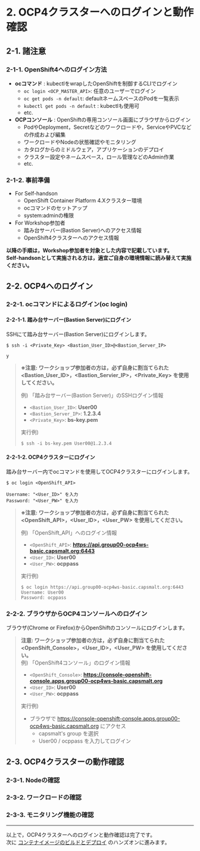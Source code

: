 # 2. OCP4クラスターへのログインと動作確認
## 2-1. 諸注意
### 2-1-1. OpenShift4へのログイン方法
- **ocコマンド** : kubectlをwrapしたOpenShiftを制御するCLIでログイン
  - `oc login <OCP_MASTER_API>`: 任意のユーザーでログイン
  - `oc get pods -n default`: defaultネームスペースのPodを一覧表示
  - `kubectl get pods -n default` : kubectlも使用可
  - etc.
- **OCPコンソール** : OpenShiftの専用コンソール画面にブラウザからログイン
  - PodやDeployment，Secretなどのワークロードや，ServiceやPVCなどの作成および編集
  - ワークロードやNodeの状態確認やモニタリング
  - カタログからのミドルウェア，アプリケーションのデプロイ
  - クラスター設定やネームスペース，ロール管理などのAdmin作業
  - etc.
### 2-1-2. 事前準備
- For Self-handson
  - OpenShift Container Platform 4.Xクラスター環境
  - ocコマンドのセットアップ
  - system:adminの権限
- For Workshop参加者
  - 踏み台サーバー(Bastion Server)へのアクセス情報
  - OpenShift4クラスターへのアクセス情報

**以降の手順は，Workshop参加者を対象とした内容で記載しています。**  
**Self-handsonとして実施される方は，適宜ご自身の環境情報に読み替えて実施ください。**

## 2-2. OCP4へのログイン
### 2-2-1. ocコマンドによるログイン(oc login)
#### 2-2-1-1. 踏み台サーバー(Bastion Server)にログイン
SSHにて踏み台サーバー(Bastion Server)にログインします。

```
$ ssh -i <Private_Key> <Bastion_User_ID>@<Bastion_Server_IP>

y
```

>**※注意: ワークショップ参加者の方は，必ず自身に割当てられた <Bastion_User_ID>，<Bastion_Servier_IP>，<Private_Key> を使用してください。**  
>
>
>例) 「踏み台サーバー(Bastion Server)」のSSHログイン情報
> - `<Bastion_User_ID>`: **User00**
> - `<Bastion_Server_IP>`: **1.2.3.4**
> - `<Private_Key>`: **bs-key.pem**
>
>実行例) 
>```
>$ ssh -i bs-key.pem User00@1.2.3.4
>```

#### 2-2-1-2. OCP4クラスターにログイン
踏み台サーバー内でocコマンドを使用してOCP4クラスターにログインします。

```
$ oc login <OpenShift_API>

Username: "<User_ID>" を入力
Password: "<User_PW>" を入力
```

>**※注意: ワークショップ参加者の方は，必ず自身に割当てられた <OpenShift_API>，<User_ID>，<User_PW> を使用してください。**  
>
>
>例) 「OpenShift_API」へのログイン情報
> - `<OpenShift_API>`: **https://api.group00-ocp4ws-basic.capsmalt.org:6443**
> - `<User_ID>`: **User00**
> - `<User_PW>`: **ocppass**
>
>実行例) 
>```
>$ oc login https://api.group00-ocp4ws-basic.capsmalt.org:6443  
>Username: User00
>Password: ocppass
>```

### 2-2-2. ブラウザからOCP4コンソールへのログイン
ブラウザ(Chrome or Firefox)からOpenShiftのコンソールにログインします。

>**注意: ワークショップ参加者の方は，必ず自身に割当てられた <OpenShift_Console>，<User_ID>，<User_PW> を使用してください。**  
>例) 「OpenShift4コンソール」のログイン情報
> - `<OpenShift_Console>`: **https://console-openshift-console.apps.group00-ocp4ws-basic.capsmalt.org**
> - `<User_ID>`: **User00**
> - `<User_PW>`: **ocppass**
>
>実行例)
> - ブラウザで https://console-openshift-console.apps.group00-ocp4ws-basic.capsmalt.org にアクセス
>   - capsmalt's group を選択
>   - User00 / ocppass を入力してログイン

## 2-3. OCP4クラスターの動作確認
### 2-3-1. Nodeの確認
### 2-3-2. ワークロードの確認
### 2-3-3. モニタリング機能の確認

---
以上で，OCP4クラスターへのログインと動作確認は完了です。  
次に [コンテナイメージのビルドとデプロイ](3_ocp4-build-deploy.md) のハンズオンに進みます。
